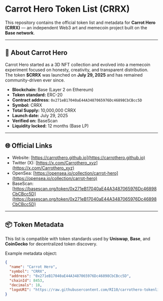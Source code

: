 # Carrot Hero Token List (CRRX)

This repository contains the official token list and metadata for **Carrot Hero (CRRX)** — an independent Web3 art and memecoin project built on the **Base network**.

---

## 🥕 About Carrot Hero

Carrot Hero started as a 3D NFT collection and evolved into a memecoin experiment focused on honesty, creativity, and transparent distribution.  
The token **$CRRX** was launched on **July 29, 2025** and has remained community-driven ever since.

- **Blockchain:** Base (Layer 2 on Ethereum)
- **Token standard:** ERC-20  
- **Contract address:** `0x271eB17040aE44A3487065976Dc46898CbCBcc5D`
- **Symbol:** CRRX  
- **Total Supply:** 10,000,000 CRRX  
- **Launch date:** July 29, 2025  
- **Verified on:** BaseScan  
- **Liquidity locked:** 12 months (Base LP)

---

## 🌐 Official Links

- Website: [https://carrothero.github.io](https://carrothero.github.io)
- Twitter (X): [https://x.com/Carrothero_xyz](https://x.com/Carrothero_xyz)
- OpenSea: [https://opensea.io/collection/carrot-hero](https://opensea.io/collection/carrot-hero)
- BaseScan: [https://basescan.org/token/0x271eB17040aE44A3487065976Dc46898CbCBcc5D](https://basescan.org/token/0x271eB17040aE44A3487065976Dc46898CbCBcc5D)

---

## 📦 Token Metadata

This list is compatible with token standards used by **Uniswap**, **Base**, and **CoinGecko** for decentralized token discovery.

Example metadata object:
```json
{
  "name": "Carrot Hero",
  "symbol": "CRRX",
  "address": "0x271eB17040aE44A3487065976Dc46898CbCBcc5D",
  "chainId": 8453,
  "decimals": 18,
  "logoURI": "https://raw.githubusercontent.com/RI10/carrothero-tokenlist/main/logo.png"
}

